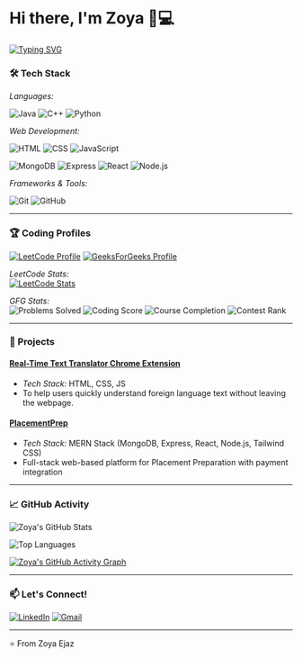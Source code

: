 # Hi there, I'm Zoya 👨💻

[![Typing SVG](https://readme-typing-svg.herokuapp.com?font=Fira+Code&pause=1000&color=54A6FF&width=435&lines=Problem+Solver;DSA+Enthusiast;Full+Stack+Developer;Open+Source+Contributor)](https://git.io/typing-svg)

### 🛠 Tech Stack

*Languages:*

![Java](https://img.shields.io/badge/-Java-007396?style=flat-square&logo=java&logoColor=white)
![C++](https://img.shields.io/badge/-C++-00599C?style=flat-square&logo=c%2B%2B&logoColor=white)
![Python](https://img.shields.io/badge/-Python-3776AB?style=flat-square&logo=python&logoColor=white)

*Web Development:*

![HTML](https://img.shields.io/badge/-HTML5-E34F26?style=flat-square&logo=html5&logoColor=white)
![CSS](https://img.shields.io/badge/-CSS3-1572B6?style=flat-square&logo=css3&logoColor=white)
![JavaScript](https://img.shields.io/badge/-JavaScript-F7DF1E?style=flat-square&logo=javascript&logoColor=black)

![MongoDB](https://img.shields.io/badge/-MongoDB-47A248?style=flat-square&logo=mongodb&logoColor=white)
![Express](https://img.shields.io/badge/-Express-000000?style=flat-square&logo=express&logoColor=white)
![React](https://img.shields.io/badge/-React-61DAFB?style=flat-square&logo=react&logoColor=black)
![Node.js](https://img.shields.io/badge/-Node.js-339933?style=flat-square&logo=node.js&logoColor=white)

*Frameworks & Tools:*

![Git](https://img.shields.io/badge/-Git-F05032?style=flat-square&logo=git&logoColor=white)
![GitHub](https://img.shields.io/badge/-GitHub-181717?style=flat-square&logo=github&logoColor=white)

---

### 🏆 Coding Profiles

[![LeetCode Profile](https://img.shields.io/badge/-LeetCode-FFA116?style=flat-square&logo=leetcode&logoColor=black)](https://leetcode.com/u/zoyaejaz/)
[![GeeksForGeeks Profile](https://img.shields.io/badge/-GeeksForGeeks-2F8D46?style=flat-square&logo=geeksforgeeks&logoColor=white)](https://www.geeksforgeeks.org/user/zejaz4fye/)

*LeetCode Stats:*  
[![LeetCode Stats](https://leetcard.jacoblin.cool/varni1505?theme=dark&font=ABeeZee&border=0&radius=20)](https://leetcode.com/zoyaejaz/)

*GFG Stats:*  
![Problems Solved](https://img.shields.io/badge/Solved-400%2B%20Problems-brightgreen?style=flat-square)
![Coding Score](https://img.shields.io/badge/Coding%20Score-2000%2B-blue?style=flat-square)
![Course Completion](https://img.shields.io/badge/Courses-10%2B%20Completed-orange?style=flat-square)
![Contest Rank](https://img.shields.io/badge/Contest%20Rank-Under%20500%20🏆-yellowgreen?style=flat-square)

---

### 🚀 Projects

#### [Real-Time Text Translator Chrome Extension](https://github.com/Varni1512/LanguageTranslatorExtension)
- *Tech Stack:* HTML, CSS, JS
- To help users quickly understand foreign language text without leaving the webpage.

#### [PlacementPrep](https://github.com/yourusername/algo-visualizer)
- *Tech Stack:* MERN Stack (MongoDB, Express, React, Node.js, Tailwind CSS)
- Full-stack web-based platform for Placement Preparation with payment integration
  
---

### 📈 GitHub Activity

![Zoya's GitHub Stats](https://github-readme-stats.vercel.app/api?username=Zoyaejaz&show_icons=true&theme=radical&hide_border=true&include_all_commits=true)

![Top Languages](https://github-readme-stats.vercel.app/api/top-langs/?username=Zoyaejaz&layout=compact&theme=radical&hide_border=true)

[![Zoya's GitHub Activity Graph](https://github-readme-activity-graph.vercel.app/graph?username=Zoyaejaz&theme=react-dark&hide_border=true)](https://github.com/ashutosh00710/github-readme-activity-graph)

---

### 📫 Let's Connect!

[![LinkedIn](https://img.shields.io/badge/-LinkedIn-0A66C2?style=flat-square&logo=linkedin&logoColor=white)](www.linkedin.com/in/zoya1509)
[![Gmail](https://img.shields.io/badge/-Email-D14836?style=flat-square&logo=gmail&logoColor=white)](mailto:zejaz6806@gmail.com)

---


⭐ From Zoya Ejaz
